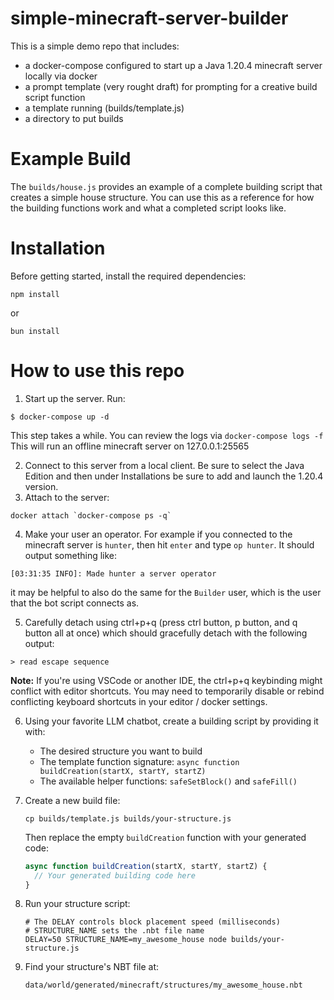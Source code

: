 # simple-minecraft-server-builder

This is a simple demo repo that includes:

* a docker-compose configured to start up a Java 1.20.4 minecraft server locally via docker
* a prompt template (very rought draft) for prompting for a creative build script function
* a template running (builds/template.js)
* a directory to put builds

# Example Build

The `builds/house.js` provides an example of a complete building script that creates a simple house structure. You can use this as a reference for how the building functions work and what a completed script looks like.

# Installation

Before getting started, install the required dependencies:

```shell
npm install
```
or
```shell
bun install
```

# How to use this repo

1. Start up the server. Run:
```shell
$ docker-compose up -d
```
This step takes a while. You can review the logs via `docker-compose logs -f` 
This will run an offline minecraft server on 127.0.0.1:25565

2. Connect to this server from a local client. Be sure to select the Java Edition and then under Installations be sure to add and launch the 1.20.4 version.
3. Attach to the server:

```shell
docker attach `docker-compose ps -q`
```
4. Make your user an operator. For example if you connected to the minecraft server is `hunter`, then hit `enter` and type `op hunter`. It should output something like:

```shell
[03:31:35 INFO]: Made hunter a server operator
```
it may be helpful to also do the same for the `Builder` user, which is the user that the bot script connects as.

5. Carefully detach using ctrl+p+q (press ctrl button, p button, and q button all at once) which should gracefully detach with the following output:
```shell
> read escape sequence
```

**Note:** If you're using VSCode or another IDE, the ctrl+p+q keybinding might conflict with editor shortcuts. You may need to temporarily disable or rebind conflicting keyboard shortcuts in your editor / docker settings.

6. Using your favorite LLM chatbot, create a building script by providing it with:
   - The desired structure you want to build
   - The template function signature: `async function buildCreation(startX, startY, startZ)`
   - The available helper functions: `safeSetBlock()` and `safeFill()`

7. Create a new build file:
   ```shell
   cp builds/template.js builds/your-structure.js
   ```

   Then replace the empty `buildCreation` function with your generated code:
   ```javascript
   async function buildCreation(startX, startY, startZ) {
     // Your generated building code here
   }
   ```

8. Run your structure script:
   ```shell
   # The DELAY controls block placement speed (milliseconds)
   # STRUCTURE_NAME sets the .nbt file name
   DELAY=50 STRUCTURE_NAME=my_awesome_house node builds/your-structure.js
   ```

9. Find your structure's NBT file at:
   ```
   data/world/generated/minecraft/structures/my_awesome_house.nbt
   ```
